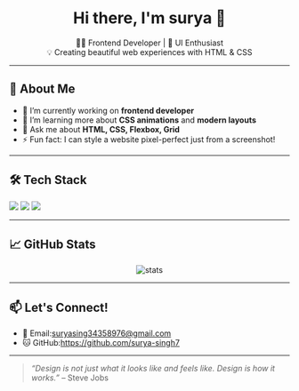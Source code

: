 <h1 align="center">Hi there, I'm surya 👋 <span style="color:#f06292;"></span></h1>

<p align="center">
  🧑‍💻 Frontend Developer | 🎨 UI Enthusiast <br/>
  💡 Creating beautiful web experiences with HTML & CSS
</p>

---

## 🚀 About Me

- 🔭 I’m currently working on **frontend developer**
- 🌱 I’m learning more about **CSS animations** and **modern layouts**
- 💬 Ask me about **HTML, CSS, Flexbox, Grid**
- ⚡ Fun fact: I can style a website pixel-perfect just from a screenshot!

---

## 🛠️ Tech Stack

<p align="left">
  <img src="https://img.shields.io/badge/HTML5-E34F26?style=for-the-badge&logo=html5&logoColor=white" />
  <img src="https://img.shields.io/badge/CSS3-1572B6?style=for-the-badge&logo=css3&logoColor=white" />
  <img src="https://img.shields.io/badge/Responsive%20Design-00C853?style=for-the-badge&logo=responsive&logoColor=white" />
</p>

---


## 📈 GitHub Stats

<p align="center">
  <img src="https://github-readme-stats.vercel.app/api?username=yourusername&show_icons=true&theme=radical" alt="stats" />
</p>

---

## 📫 Let's Connect!

- 💌 Email:suryasing34358976@gmail.com   
- 🐱 GitHub:https://github.com/surya-singh7

---

> *“Design is not just what it looks like and feels like. Design is how it works.”* – Steve Jobs
